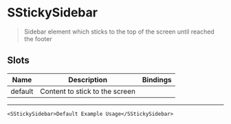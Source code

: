 # SStickySidebar

> Sidebar element which sticks to the top of the screen until reached the footer

## Slots

| Name    | Description                    | Bindings |
| ------- | ------------------------------ | -------- |
| default | Content to stick to the screen |          |

---

```vue live
<SStickySidebar>Default Example Usage</SStickySidebar>
```
